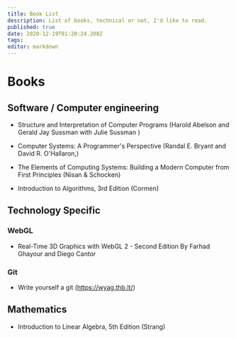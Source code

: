 ```yaml
---
title: Book List
description: List of books, technical or not, I'd like to read.
published: true
date: 2020-12-19T01:20:24.208Z
tags: 
editor: markdown
---
```


# Books

## Software / Computer engineering
- Structure and Interpretation of Computer Programs (Harold Abelson and Gerald Jay Sussman
with Julie Sussman )
- Computer Systems: A Programmer's Perspective (Randal E. Bryant and David R. O'Hallaron,)

- The Elements of Computing Systems: Building a Modern Computer from First Principles (Nisan & Schocken)

- Introduction to Algorithms, 3rd Edition (Cormen)

## Technology Specific

### WebGL
- Real-Time 3D Graphics with WebGL 2 - Second Edition
By Farhad Ghayour and Diego Cantor

### Git 
- Write yourself a git (https://wyag.thb.lt/)


## Mathematics
- Introduction to Linear Algebra, 5th Edition (Strang)
